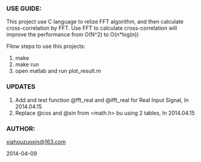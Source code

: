 ### USE GUIDE:

This project use C language to relize FFT algorithm, and then calculate 
cross-correlation by FFT. Use FFT to calculate cross-correlation will 
improve the performance from O(N^2) to O(n*log(n))

Fllow steps to use this projects:

1. make
2. make run
3. open matlab and run plot_result.m


### UPDATES

1. Add and test function @fft_real and @ifft_real for Real Input Signal, In 2014.04.15
2. Replace @cos and @sin from <math.h> bu using 2 tables, In 2014.04.15

### AUTHOR:

xiahouzuoxin@163.com

2014-04-09
